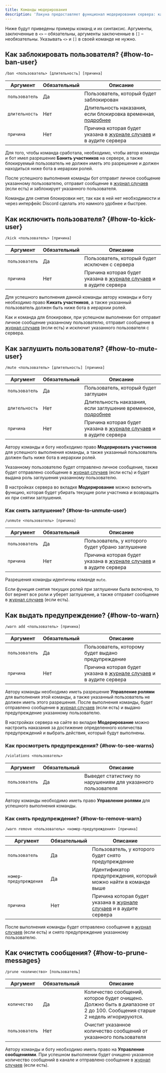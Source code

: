 ```yaml
---
title: Команды модерирования
description: 'Лакуна предоставляет функционал модерирования сервера: как простой, так и продвинутый'
---
```


Ниже будут приведены примеры команд и их синтаксис. Аргументы, заключенные в `<>` – обязательны, аргументы заключенные в `[]` – необязательны. Указывать `<>` и `[]` в своей команде не нужно.

## Как заблокировать пользователя? {#how-to-ban-user}

`/ban <пользователь> [длительность] [причина]`

| Аргумент       | Обязательный | Описание                                                                                              |
| -------------- | ------------ | ----------------------------------------------------------------------------------------------------- |
| `пользователь` | Да           | Пользователь, который будет заблокирован                                                              |
| `длительность` | Нет          | Длительность наказания, если блокировка временная, [подробнее](../commands#duration-argument)         |
| `причина`      | Нет          | Причина которая будет указана в [журнале случаев](../moderation/moderation-log.md) и в аудите сервера |

Для того, чтобы команда сработала, необходимо, чтобы автор команды и бот имел разрешение **Банить участников** на сервере, а также блокируемый пользователь не должен иметь это разрешение и должен находиться ниже бота в иерархии ролей.

После успешного выполнения команды бот отправит личное сообщение указанному пользователю, отправит сообщение в [журнал случаев](../moderation/moderation-log.md) (если есть) и заблокирует указанного пользователя.

Команды для снятия блокировки нет, так как в ней нет необходимости и через интерфейс Discord сделать это намного удобнее и быстрее.

## Как исключить пользователя? {#how-to-kick-user}

`/kick <пользователь> [причина]`

| Аргумент       | Обязательный | Описание                                                                                              |
| -------------- | ------------ | ----------------------------------------------------------------------------------------------------- |
| `пользователь` | Да           | Пользователь, который будет исключен с сервера                                                        |
| `причина`      | Нет          | Причина которая будет указана в [журнале случаев](../moderation/moderation-log.md) и в аудите сервера |

Для успешного выполнения данной команды автору команды и боту необходимо право **Кикать участников**, а также указанный пользователь должен быть ниже бота в иерархии ролей.

Как и команда для блокировки, при успешном выполнении бот отправит личное сообщение указанному пользователю, отправит сообщение в [журнал случаев](../moderation/moderation-log.md) (если есть) и исключит указанного пользователя с сервера.

## Как заглушить пользователя? {#how-to-mute-user}

`/mute <пользователь> [длительность] [причина]`

| Аргумент       | Обязательный | Описание                                                                                              |
| -------------- | ------------ | ----------------------------------------------------------------------------------------------------- |
| `пользователь` | Да           | Пользователь, который будет заглушен                                                                  |
| `длительность` | Нет          | Длительность наказания, если заглушение временное, [подробнее](../commands#duration-argument)         |
| `причина`      | Нет          | Причина которая будет указана в [журнале случаев](../moderation/moderation-log.md) и в аудите сервера |

Автору команды и боту необходимо право **Модерировать участников** для успешного выполнения команды, а также указанный пользователь должен быть ниже бота в иерархии ролей.

Указанному пользователю будет отправлено личное сообщение, также будет отправлено сообщение в [журнал случаев](../moderation/moderation-log.md) (если есть) и будет выдана роль заглушения указанному пользователю.

В настройках сервера во вкладке **Модерирование** можно включить функцию, которая будет убирать текущие роли участника и возвращать их при снятии заглушения.

### Как снять заглушение? {#how-to-unmute-user}

`/unmute <пользователь> [причина]`

| Аргумент       | Обязательный | Описание                                                                                              |
| -------------- | ------------ | ----------------------------------------------------------------------------------------------------- |
| `пользователь` | Да           | Пользователь, у которого будет убрано заглушение                                                      |
| `причина`      | Нет          | Причина которая будет указана в [журнале случаев](../moderation/moderation-log.md) и в аудите сервера |

Разрешения команды идентичны команде `mute`.

Если функция снятия текущих ролей при заглушении была включена, то бот вернет все роли и уберет заглушение, а также отправит сообщение в [журнал случаев](../moderation/moderation-log.md) (если есть).

## Как выдать предупреждение? {#how-to-warn}

`/warn add <пользователь> [причина]`

| Аргумент       | Обязательный | Описание                                                                                              |
| -------------- | ------------ | ----------------------------------------------------------------------------------------------------- |
| `пользователь` | Да           | Пользователь, которому будет выдано предупреждение                                                    |
| `причина`      | Нет          | Причина которая будет указана в [журнале случаев](../moderation/moderation-log.md) и в аудите сервера |

Автору команды необходимо иметь разрешение **Управление ролями** для выполнения этой команды, а также указанный пользователь не должен иметь этого разрешения. После выполнения команды, будет отправлено сообщение в [журнал случаев](../moderation/moderation-log.md) (если есть) и выдано предупреждение указанному пользователю.

В настройках сервера на сайте во вкладке **Модерирование** можно настроить наказания за достижение определенного количества предупреждений и выбрать действия, который будут выполнены.

### Как просмотреть предупреждения? {#how-to-see-warns}

`/violations <пользователь>`

| Аргумент       | Обязательный | Описание                                                     |
| -------------- | ------------ | ------------------------------------------------------------ |
| `пользователь` | Да           | Выведет статистику по нарушениям для указанного пользователя |

Автору команды необходимо иметь право **Управление ролями** для успешного выполнения команды.

### Как снять предупреждение? {#how-to-remove-warn}

`/warn remove <пользователь> <номер-предупреждения> [причина]`

| Аргумент               | Обязательный | Описание                                                                                              |
| ---------------------- | ------------ | ----------------------------------------------------------------------------------------------------- |
| `пользователь`         | Да           | Пользователь, у которого будет снято предупреждение                                                   |
| `номер-предупреждения` | Да           | Идентификатор предупреждения, который можно найти в команде выше                                      |
| `причина`              | Нет          | Причина которая будет указана в [журнале случаев](../moderation/moderation-log.md) и в аудите сервера |

После выполнения команды будет отправлено сообщение в [журнал случаев](../moderation/moderation-log.md) (если есть) и снято предупреждение указанному пользователю.

## Как очистить сообщения? {#how-to-prune-messages}

`/prune <количество> [пользователь]`

| Аргумент       | Обязательный | Описание                                                                                                                  |
| -------------- | ------------ | ------------------------------------------------------------------------------------------------------------------------- |
| `количество`   | Да           | Количество сообщений, которое будет очищено. Должно быть в диапазоне от 2 до 100. Сообщения старше 2 недель игнорируются. |
| `пользователь` | Нет          | Очистит указанное количество сообщений от указанного пользователя                                                         |

Автору команды и боту необходимо иметь право на **Управление сообщениями**. При успешном выполнении будет очищено указанное количество сообщений в канале и отправлено сообщение в [журнал случаев](../moderation/moderation-log.md) (если есть).
